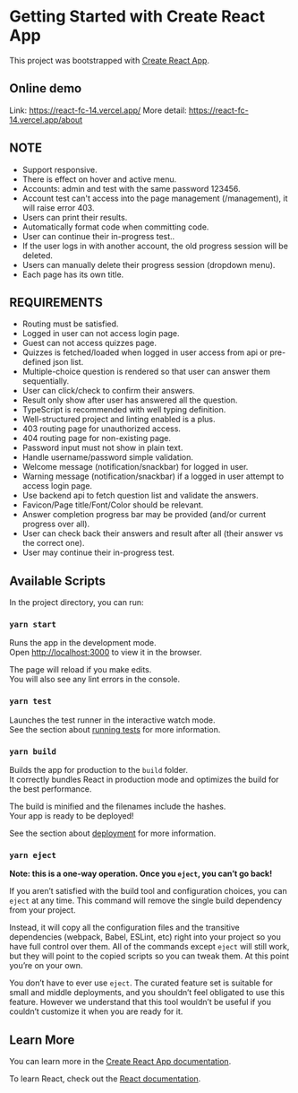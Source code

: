 # Getting Started with Create React App

This project was bootstrapped with [Create React App](https://github.com/facebook/create-react-app).

## Online demo
Link: https://react-fc-14.vercel.app/
More detail: https://react-fc-14.vercel.app/about

## NOTE
- Support responsive.
- There is effect on hover and active menu.
- Accounts: admin and test with the same password 123456.
- Account test can't access into the page management (/management), it will raise error 403.
- Users can print their results.
- Automatically format code when committing code.
- User can continue their in-progress test..
- If the user logs in with another account, the old progress session will be deleted.
- Users can manually delete their progress session (dropdown menu).
- Each page has its own title.
## REQUIREMENTS
- Routing must be satisfied.
- Logged in user can not access login page.
- Guest can not access quizzes page.
- Quizzes is fetched/loaded when logged in user access from api or pre-defined json list.
- Multiple-choice question is rendered so that user can answer them sequentially.
- User can click/check to confirm their answers.
- Result only show after user has answered all the question.
- TypeScript is recommended with well typing definition.
- Well-structured project and linting enabled is a plus.
- 403 routing page for unauthorized access.
- 404 routing page for non-existing page.
- Password input must not show in plain text.
- Handle username/password simple validation.
- Welcome message (notification/snackbar) for logged in user.
- Warning message (notification/snackbar) if a logged in user attempt to access login page.
- Use backend api to fetch question list and validate the answers.
- Favicon/Page title/Font/Color should be relevant.
- Answer completion progress bar may be provided (and/or current progress over all).
- User can check back their answers and result after all (their answer vs the correct one).
- User may continue their in-progress test.
## Available Scripts

In the project directory, you can run:

### `yarn start`

Runs the app in the development mode.\
Open [http://localhost:3000](http://localhost:3000) to view it in the browser.

The page will reload if you make edits.\
You will also see any lint errors in the console.

### `yarn test`

Launches the test runner in the interactive watch mode.\
See the section about [running tests](https://facebook.github.io/create-react-app/docs/running-tests) for more information.

### `yarn build`

Builds the app for production to the `build` folder.\
It correctly bundles React in production mode and optimizes the build for the best performance.

The build is minified and the filenames include the hashes.\
Your app is ready to be deployed!

See the section about [deployment](https://facebook.github.io/create-react-app/docs/deployment) for more information.

### `yarn eject`

**Note: this is a one-way operation. Once you `eject`, you can’t go back!**

If you aren’t satisfied with the build tool and configuration choices, you can `eject` at any time. This command will remove the single build dependency from your project.

Instead, it will copy all the configuration files and the transitive dependencies (webpack, Babel, ESLint, etc) right into your project so you have full control over them. All of the commands except `eject` will still work, but they will point to the copied scripts so you can tweak them. At this point you’re on your own.

You don’t have to ever use `eject`. The curated feature set is suitable for small and middle deployments, and you shouldn’t feel obligated to use this feature. However we understand that this tool wouldn’t be useful if you couldn’t customize it when you are ready for it.

## Learn More

You can learn more in the [Create React App documentation](https://facebook.github.io/create-react-app/docs/getting-started).

To learn React, check out the [React documentation](https://reactjs.org/).
